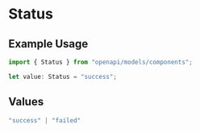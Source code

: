 # Status

## Example Usage

```typescript
import { Status } from "openapi/models/components";

let value: Status = "success";
```

## Values

```typescript
"success" | "failed"
```